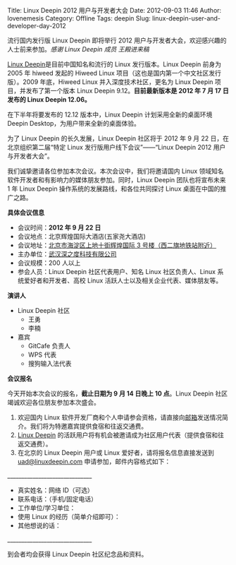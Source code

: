 Title: Linux Deepin 2012 用户与开发者大会
Date: 2012-09-03 11:46
Author: lovenemesis
Category: Offline
Tags: deepin
Slug: linux-deepin-user-and-developer-day-2012

流行国内发行版 Linux Deepin 即将举行 2012
用户与开发者大会，欢迎感兴趣的人士前来参加。*感谢 Linux Deepin 成员
王殿进来稿*

[Linux Deepin](http://www.linuxdeepin.com)是目前中国知名和流行的 Linux
发行版本。Linux Deepin 前身为 2005 年 hiweed 发起的 Hiweed Linux
项目（这也是国内第一个中文社区发行版）。2009 年底，Hiweed Linux
并入深度技术社区，更名为 Linux Deepin 项目，并发布了第一个版本 Linux
Deepin 9.12。**目前最新版本是 2012 年 7 月 17 日发布的 Linux Deepin
12.06。**

在下半年将要发布的 12.12 版本中，Linux Deepin 计划采用全新的桌面环境
Deepin Desktop，为用户带来全新的桌面体验。

为了 Linux Deepin 的长久发展，Linux Deepin 社区将于 2012 年 9 月 22
日，在北京组织第二届“特定 Linux 发行版用户线下会议”——“Linux Deepin 2012
用户与开发者大会”。

我们诚挚邀请各位参加本次会议。本次会议中，我们将邀请国内 Linux
领域知名软件开发者和有影响力的媒体朋友参加。同时，Linux Deepin
团队也将宣布未来 1 年 Linux Deepin 操作系统的发展路线，和各位共同探讨
Linux 桌面在中国的推广之路。

**具体会议信息**

-   会议时间：**2012 年 9 月 22 日**
-   会议地点：北京辉煌国际大酒店(五家尧大酒店)
-   会议地址：[北京市海淀区上地十街辉煌国际 3
    号楼（西二旗地铁站附近）](http://planet.linuxdeepin.com/wp-content/uploads/2012/09/%E9%A9%BE%E8%BD%A6%E8%B7%AF%E7%BA%BF.png)
-   主办单位：[武汉深之度科技有限公司](http://www.linuxdeepin.com)
-   会议规模：200 人以上
-   参会人员：Linux Deepin 社区代表用户、知名 Linux 社区负责人、Linux
    系统爱好者和开发者、高校 Linux
    活跃人士以及相关企业代表、媒体朋友等。

**演讲人**

-   Linux Deepin 社区
    -   王勇
    -   李楠
-   嘉宾
    -   GitCafe 负责人
    -   WPS 代表
    -   搜狗输入法代表

**会议报名**

今天开始本次会议的报名，**截止日期为 9 月 14 日晚上 10 点**。Linux
Deepin 社区竭诚欢迎各位朋友参加本次盛会。

1.  欢迎国内 Linux
    软件开发厂商和个人申请参会资格，请直接向[邮箱](mailto:uad@linuxdeepin.com)发送情况简介。我们将为特邀嘉宾提供食宿和往返交通费。
2.  [Linux Deepin](http://www.linuxdeepin.com)
    的活跃用户将有机会被邀请成为社区用户代表（提供食宿和往返交通费）。
3.  在北京的 Linux Deepin 用户或 Linux 爱好者，请将报名信息直接发送到
    uad@linuxdeepin.com 申请参加，邮件内容格式如下：

\_\_\_\_\_\_\_\_\_\_\_\_\_\_\_\_\_\_\_\_\_\_\_\_\_\_\_\_\_\_

-   真实姓名：网络 ID（可选）
-   联系电话：（手机/固定电话）
-   工作单位/学习单位：
-   使用 Linux 的经历（简单介绍即可）：
-   其他想说的话：

\_\_\_\_\_\_\_\_\_\_\_\_\_\_\_\_\_\_\_\_\_\_\_\_\_\_\_\_\_\_

到会者均会获得 Linux Deepin 社区纪念品和资料。
